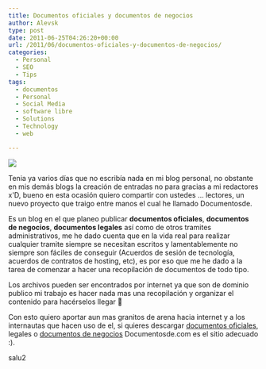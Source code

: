 ```yaml
---
title: Documentos oficiales y documentos de negocios
author: Alevsk
type: post
date: 2011-06-25T04:26:20+00:00
url: /2011/06/documentos-oficiales-y-documentos-de-negocios/
categories:
  - Personal
  - SEO
  - Tips
tags:
  - documentos
  - Personal
  - Social Media
  - software libre
  - Solutions
  - Technology
  - web

---
```

[![](/images/documents-req.jpg)](http://www.alevsk.com/2011/06/documentos-oficiales-y-documentos-de-negocios/documents-req/)

Tenia ya varios días que no escribía nada en mi blog personal, no obstante en mis demás blogs la creación de entradas no para gracias a mi redactores x'D, bueno en esta ocasión quiero compartir con ustedes … lectores, un nuevo proyecto que traigo entre manos el cual he llamado Documentosde.

Es un blog en el que planeo publicar **documentos oficiales**, **documentos de negocios**, **documentos legales** así como de otros tramites administrativos, me he dado cuenta que en la vida real para realizar cualquier tramite siempre se necesitan escritos y lamentablemente no siempre son fáciles de conseguir (Acuerdos de sesión de tecnología, acuerdos de contratos de hosting, etc), es por eso que me he dado a la tarea de comenzar a hacer una recopilación de documentos de todo tipo.

Los archivos pueden ser encontrados por internet ya que son de dominio publico mi trabajo es hacer nada mas una recopilación y organizar el contenido para hacérselos llegar 🙂

Con esto quiero aportar aun mas granitos de arena hacia internet y a los internautas que hacen uso de el, si quieres descargar [documentos oficiales][1], legales o [documentos de negocios][1] Documentosde.com es el sitio adecuado :).

salu2

 [1]: http://documentosde.com